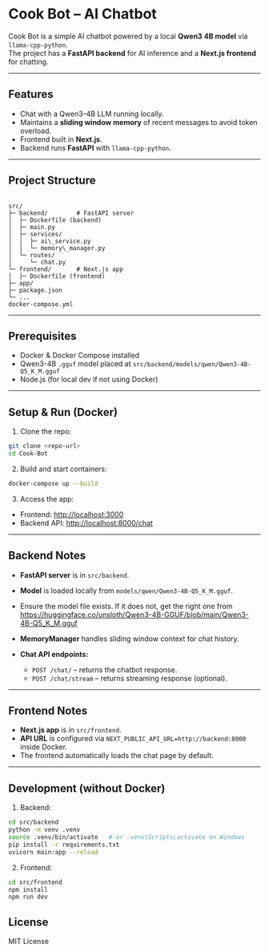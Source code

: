 # Cook Bot – AI Chatbot

Cook Bot is a simple AI chatbot powered by a local **Qwen3 4B model** via `llama-cpp-python`.  
The project has a **FastAPI backend** for AI inference and a **Next.js frontend** for chatting.

---

## Features

- Chat with a Qwen3-4B LLM running locally.
- Maintains a **sliding window memory** of recent messages to avoid token overload.
- Frontend built in **Next.js**.
- Backend runs **FastAPI** with `llama-cpp-python`.

---

## Project Structure

```

src/
├─ backend/        # FastAPI server
│  ├─ Dockerfile (backend)
│  ├─ main.py
│  ├─ services/
│  │  ├─ ai\_service.py
│  │  └─ memory\_manager.py
│  └─ routes/
│     └─ chat.py
└─ frontend/       # Next.js app
│  ├─ Dockerfile (frontend)
├─ app/
├─ package.json
└─ ...
docker-compose.yml

````

---

## Prerequisites

- Docker & Docker Compose installed
- Qwen3-4B `.gguf` model placed at `src/backend/models/qwen/Qwen3-4B-Q5_K_M.gguf`
- Node.js (for local dev if not using Docker)

---

## Setup & Run (Docker)

1. Clone the repo:

```bash
git clone <repo-url>
cd Cook-Bot
````

2. Build and start containers:

```bash
docker-compose up --build
```

3. Access the app:

* Frontend: [http://localhost:3000](http://localhost:3000)
* Backend API: [http://localhost:8000/chat](http://localhost:8000/chat)

---

## Backend Notes

* **FastAPI server** is in `src/backend`.
* **Model** is loaded locally from `models/qwen/Qwen3-4B-Q5_K_M.gguf`.
* Ensure the model file exists. If it does not, get the right one from https://huggingface.co/unsloth/Qwen3-4B-GGUF/blob/main/Qwen3-4B-Q5_K_M.gguf
* **MemoryManager** handles sliding window context for chat history.
* **Chat API endpoints:**

  * `POST /chat/` – returns the chatbot response.
  * `POST /chat/stream` – returns streaming response (optional).

---

## Frontend Notes

* **Next.js app** is in `src/frontend`.
* **API URL** is configured via `NEXT_PUBLIC_API_URL=http://backend:8000` inside Docker.
* The frontend automatically loads the chat page by default.

---

## Development (without Docker)

1. Backend:

```bash
cd src/backend
python -m venv .venv
source .venv/bin/activate   # or .venv\Scripts\activate on Windows
pip install -r requirements.txt
uvicorn main:app --reload
```

2. Frontend:

```bash
cd src/frontend
npm install
npm run dev
```

## License

MIT License
